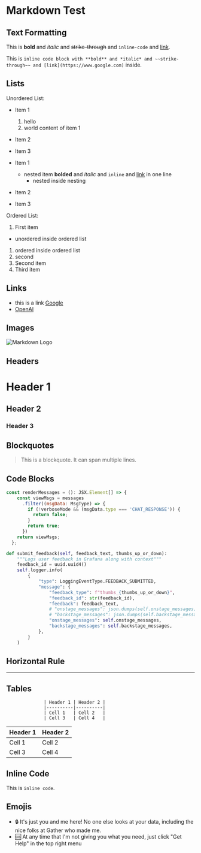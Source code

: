 # Markdown Test

## Text Formatting

This is **bold** and *italic* and ~~strike-through~~ and `inline-code` and [link](https://www.google.com).

This is `inline code block with **bold** and *italic* and ~~strike-through~~ and [link](https://www.google.com)` inside.

## Lists

Unordered List:
- Item 1
  1. hello
  2. world
content of item 1
- Item 2
- Item 3

- Item 1
  - nested item **bolded** and *italic* and `inline` and [link](www.google.com) in one line
    - nested inside nesting
- Item 2
- Item 3

Ordered List:
1. First item
  - unordered inside ordered list
  1. ordered inside ordered list
  2. second
2. Second item
3. Third item

## Links

- this is a link [Google](https://www.google.com)
- [OpenAI](https://www.openai.com)

## Images

![Markdown Logo](https://upload.wikimedia.org/wikipedia/commons/thumb/4/48/Markdown-mark.svg/208px-Markdown-mark.svg.png)

## Headers

# Header 1
## Header 2
### Header 3

## Blockquotes

> This is a blockquote.
> It can span multiple lines.

## Code Blocks

```js
const renderMessages = (): JSX.Element[] => {
    const viewMsgs = messages
      .filter((msgData: MsgType) => {
        if (!verboseMode && (msgData.type === 'CHAT_RESPONSE')) {
          return false;
        }
        return true;
      })
    return viewMsgs;
  };
```

```py
def submit_feedback(self, feedback_text, thumbs_up_or_down):
    """Logs user feedback in Grafana along with context"""
    feedback_id = uuid.uuid4()
    self.logger.info(
        {
            "type": LoggingEventType.FEEDBACK_SUBMITTED,
            "message": {
                "feedback_type": f"thumbs_{thumbs_up_or_down}",
                "feedback_id": str(feedback_id),
                "feedback": feedback_text,
                # "onstage_messages": json.dumps(self.onstage_messages),
                # "backstage_messages": json.dumps(self.backstage_messages),
                "onstage_messages": self.onstage_messages,
                "backstage_messages": self.backstage_messages,
            },
        }
    )
```

## Horizontal Rule

---

## Tables

                  | Header 1 | Header 2 |
                  |----------|----------|
                  | Cell 1   | Cell 2   |
                  | Cell 3   | Cell 4   |



| Header 1 | Header 2 |
|----------|----------|
| Cell 1   | Cell 2   |
| Cell 3   | Cell 4   |


## Inline Code

This is `inline code`.


## Emojis

- 🔒 It's just you and me here! No one else looks at your data, including the nice folks at Gather who made me.
- 🆘 At any time that I'm not giving you what you need, just click "Get Help" in the top right menu
